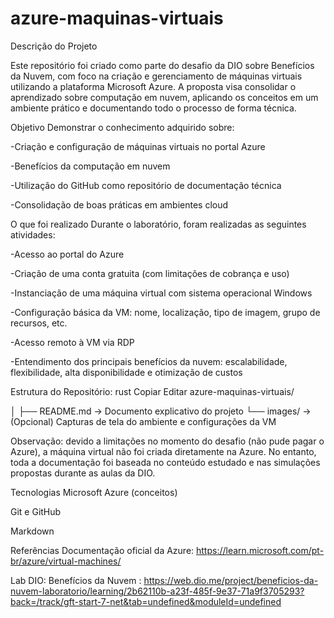 # azure-maquinas-virtuais

Descrição do Projeto

Este repositório foi criado como parte do desafio da DIO sobre Benefícios da Nuvem, com foco na criação e gerenciamento de máquinas virtuais utilizando a plataforma Microsoft Azure. A proposta visa consolidar o aprendizado sobre computação em nuvem, aplicando os conceitos em um ambiente prático e documentando todo o processo de forma técnica.

Objetivo
Demonstrar o conhecimento adquirido sobre:

-Criação e configuração de máquinas virtuais no portal Azure

-Benefícios da computação em nuvem

-Utilização do GitHub como repositório de documentação técnica

-Consolidação de boas práticas em ambientes cloud

O que foi realizado
Durante o laboratório, foram realizadas as seguintes atividades:

-Acesso ao portal do Azure

-Criação de uma conta gratuita (com limitações de cobrança e uso)

-Instanciação de uma máquina virtual com sistema operacional Windows

-Configuração básica da VM: nome, localização, tipo de imagem, grupo de recursos, etc.

-Acesso remoto à VM via RDP

-Entendimento dos principais benefícios da nuvem: escalabilidade, flexibilidade, alta disponibilidade e otimização de custos

Estrutura do Repositório:
rust
Copiar
Editar
azure-maquinas-virtuais/

│
├── README.md               -> Documento explicativo do projeto
└── images/                 -> (Opcional) Capturas de tela do ambiente e configurações da VM

Observação: devido a limitações no momento do desafio (não pude pagar o Azure), a máquina virtual não foi criada diretamente na Azure. No entanto, toda a documentação foi baseada no conteúdo estudado e nas simulações propostas durante as aulas da DIO.

Tecnologias
Microsoft Azure (conceitos)

Git e GitHub

Markdown

Referências
Documentação oficial da Azure: https://learn.microsoft.com/pt-br/azure/virtual-machines/

Lab DIO: Benefícios da Nuvem : https://web.dio.me/project/beneficios-da-nuvem-laboratorio/learning/2b62110b-a23f-485f-9e37-71a9f3705293?back=/track/gft-start-7-net&tab=undefined&moduleId=undefined

